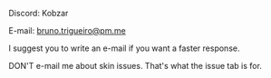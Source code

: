 Discord: Kobzar

E-mail: bruno.trigueiro@pm.me

I suggest you to write an e-mail if you want a faster response.

DON'T e-mail me about skin issues. 
That's what the issue tab is for.
